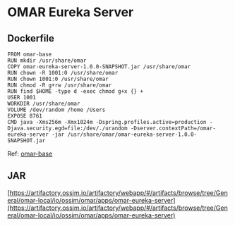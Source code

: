 # OMAR Eureka Server

## Dockerfile
```
FROM omar-base
RUN mkdir /usr/share/omar
COPY omar-eureka-server-1.0.0-SNAPSHOT.jar /usr/share/omar
RUN chown -R 1001:0 /usr/share/omar
RUN chown 1001:0 /usr/share/omar
RUN chmod -R g+rw /usr/share/omar
RUN find $HOME -type d -exec chmod g+x {} +
USER 1001
WORKDIR /usr/share/omar
VOLUME /dev/random /home /Users
EXPOSE 8761
CMD java -Xms256m -Xmx1024m -Dspring.profiles.active=production -Djava.security.egd=file:/dev/./urandom -Dserver.contextPath=/omar-eureka-server -jar /usr/share/omar/omar-eureka-server-1.0.0-SNAPSHOT.jar
```
Ref: [omar-base](../../../omar-base/docs/install-guide/omar-base/)

## JAR
[https://artifactory.ossim.io/artifactory/webapp/#/artifacts/browse/tree/General/omar-local/io/ossim/omar/apps/omar-eureka-server](https://artifactory.ossim.io/artifactory/webapp/#/artifacts/browse/tree/General/omar-local/io/ossim/omar/apps/omar-eureka-server)

